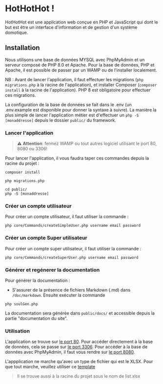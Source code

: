 # HotHotHot !

HotHotHot est une application web conçue en PHP et JavaScript qui dont le but est être un interface d'information et de gestion d'un système domotique.

## Installation

Nous utilisons une base de données MYSQL avec PhpMyAdmin et un serveur composé de PHP 8.0 et Apache. Pour la base de données, PHP et Apache, il est possible de passer par un WAMP ou de l'installer localement.

NB : Avant de lancer l'application, il faut effectuer les migrations (`php migrations.php` à la racine de l'application), et installer Composer (`composer install` à la racine de l'application). PHP 8 est obligatoire pour effectuer ces migrations.

La configuration de la base de données se fait dans le .env (un .env.example est disponible pour donner la syntaxe à suivre). La manière la plus simple de lancer l'application métier est d'effectuer un `php -S [monaddresse]` depuis le dossier `public/` du framework.


### Lancer l'application

> :warning: **Attention**: fermez WAMP ou tout autres logiciel utilisant le port 80, 8080 ou 3306!

Pour lancer l'application, il vous faudra taper ces commandes depuis la racine du projet :

```
composer install
```

```
php migrations.php
```

```
cd public/
php -S [monaddresse]
```

### Créer un compte utilisateur

Pour créer un compte utilisateur, il faut utiliser la commande :

```
php core/Commands/createSimpleUser.php username email password
```

### Créer un compte Super utilisateur

Pour créer un compte super utilisateur, il faut utiliser la commande :

```
php core/Commands/createSuperUser.php username email password
```


### Générer et regénerer la documentation

Pour générer la documentation : 
- S'assurer de la présence de fichiers Markdown (.md) dans `/doc/markdown`.
Ensuite exécuter la commande

```
php soulGen.php
```
La documentation sera générée dans `public/docs/` et accessible depuis la partie "documentation du site".

### Utilisation

L'application se trouve sur [le port 80](http://localhost:80). Pour accéder directement à la base de données, cela se
passe sur [le port 3306](http://localhost:3306). Pour accéder à la base de données avec PhpMyAdmin, il faut vous rendre
sur [le port 8080](http://localhost:8080).

L'appplication ne marche qu'avec un type de fichier qui est le XLSX. Pour que tout marche, veuillez utiliser
ce [template](https://drive.google.com/file/d/1yrEBeDg6ypIsj1i8ccbXeVn_YEbebCZF/view?usp=sharing)

> Il se trouve aussi à la racine du projet sous le nom de list.xlsx
